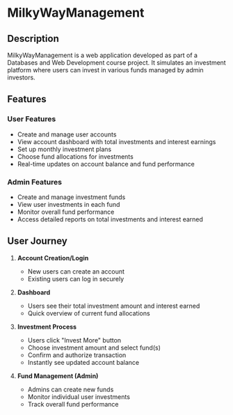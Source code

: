 # MilkyWayManagement

## Description

MilkyWayManagement is a web application developed as part of a Databases and Web Development course project. It simulates an investment platform where users can invest in various funds managed by admin investors.

## Features

### User Features
- Create and manage user accounts
- View account dashboard with total investments and interest earnings
- Set up monthly investment plans
- Choose fund allocations for investments
- Real-time updates on account balance and fund performance

### Admin Features
- Create and manage investment funds
- View user investments in each fund
- Monitor overall fund performance
- Access detailed reports on total investments and interest earned

## User Journey

1. **Account Creation/Login**
   - New users can create an account
   - Existing users can log in securely

2. **Dashboard**
   - Users see their total investment amount and interest earned
   - Quick overview of current fund allocations

3. **Investment Process**
   - Users click "Invest More" button
   - Choose investment amount and select fund(s)
   - Confirm and authorize transaction
   - Instantly see updated account balance

4. **Fund Management (Admin)**
   - Admins can create new funds
   - Monitor individual user investments
   - Track overall fund performance


